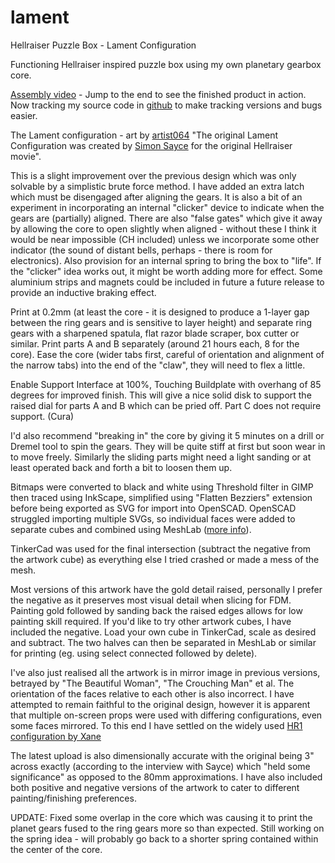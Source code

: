 # lament
Hellraiser Puzzle Box - Lament Configuration

Functioning Hellraiser inspired puzzle box using my own planetary gearbox core.

[Assembly video](https://youtu.be/JLJvNn56pJ8) - Jump to the end to see the finished product in action. Now tracking my source code in [github](https://github.com/tmackay/lament) to make tracking versions and bugs easier.

The Lament configuration - art by [artist064](https://www.deviantart.com/artist064) "The original Lament Configuration was created by [Simon Sayce](https://www.youtube.com/watch?v=OcX2sYlTq2U) for the original Hellraiser movie".

This is a slight improvement over the previous design which was only solvable by a simplistic brute force method. I have added an extra latch which must be disengaged after aligning the gears. It is also a bit of an experiment in incorporating an internal "clicker" device to indicate when the gears are (partially) aligned. There are also "false gates" which give it away by allowing the core to open slightly when aligned - without these I think it would be near impossible (CH included) unless we incorporate some other indicator (the sound of distant bells, perhaps - there is room for electronics). Also provision for an internal spring to bring the box to "life". If the "clicker" idea works out, it might be worth adding more for effect. Some aluminium strips and magnets could be included in future a future release to provide an inductive braking effect.

Print at 0.2mm (at least the core - it is designed to produce a 1-layer gap between the ring gears and is sensitive to layer height) and separate ring gears with a sharpened spatula, flat razor blade scraper, box cutter or similar. Print parts A and B separately (around 21 hours each, 8 for the core). Ease the core (wider tabs first, careful of orientation and alignment of the narrow tabs) into the end of the "claw", they will need to flex a little.

Enable Support Interface at 100%, Touching Buildplate with overhang of 85 degrees for improved finish. This will give a nice solid disk to support the raised dial for parts A and B which can be pried off. Part C does not require support. (Cura)

I'd also recommend "breaking in" the core by giving it 5 minutes on a drill or Dremel tool to spin the gears. They will be quite stiff at first but soon wear in to move freely. Similarly the sliding parts might need a light sanding or at least operated back and forth a bit to loosen them up.

Bitmaps were converted to black and white using Threshold filter in GIMP then traced using InkScape, simplified using "Flatten Bezziers" extension before being exported as SVG for import into OpenSCAD. OpenSCAD struggled importing multiple SVGs, so individual faces were added to separate cubes and combined using MeshLab ([more info](https://www.thingiverse.com/thing:4178313)).

TinkerCad was used for the final intersection (subtract the negative from the artwork cube) as everything else I tried crashed or made a mess of the mesh.

Most versions of this artwork have the gold detail raised, personally I prefer the negative as it preserves most visual detail when slicing for FDM. Painting gold followed by sanding back the raised edges allows for low painting skill required. If you'd like to try other artwork cubes, I have included the negative. Load your own cube in TinkerCad, scale as desired and subtract. The two halves can then be separated in MeshLab or similar for printing (eg. using select connected followed by delete).

I've also just realised all the artwork is in mirror image in previous versions, betrayed by "The Beautiful Woman", "The Crouching Man" et al. The orientation of the faces relative to each other is also incorrect. I have attempted to remain faithful to the original design, however it is apparent that multiple on-screen props were used with differing configurations, even some faces mirrored. To this end I have settled on the widely used [HR1 configuration by Xane](http://www.cenobite.com/box/lament/)

The latest upload is also dimensionally accurate with the original being 3" across exactly (according to the interview with Sayce) which "held some significance" as opposed to the 80mm approximations. I have also included both positive and negative versions of the artwork to cater to different painting/finishing preferences.

UPDATE: Fixed some overlap in the core which was causing it to print the planet gears fused to the ring gears more so than expected. Still working on the spring idea - will probably go back to a shorter spring contained within the center of the core.
